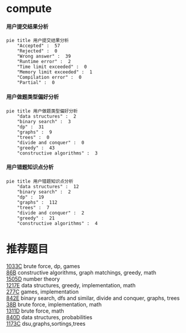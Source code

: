 # compute

<!-- tabs:start -->



#### **用户提交结果分析**

```mermaid
pie title 用户提交结果分析
    "Accepted" :  57
    "Rejected" :  0
    "Wrong answer" :  39
    "Runtime error" :  2
    "Time limit exceeded" :  0
    "Memory limit exceeded" :  1
    "Compilation error" :  0
    "Partial" :  0
```

#### **用户做题类型偏好分析**

```mermaid
pie title 用户做题类型偏好分析
    "data structures" :  2
    "binary search" :  3
    "dp" :  31
    "graphs" :  9
    "trees" :  0
    "divide and conquer" :  0
    "greedy" :  43
    "constructive algorithms" :  3
```
#### **用户错题知识点分析**

```mermaid
pie title 用户错题知识点分析
    "data structures" :  12
    "binary search" :  2
    "dp" :  19
    "graphs" :  112
    "trees" :  7
    "divide and conquer" :  2
    "greedy" :  21
    "constructive algorithms" :  4
```



<!-- tabs:end -->
# 推荐题目
[1033C](https://codeforces.com/contest/1033/problem/C)		brute force,
                        dp,
                        games		  
[86B](https://codeforces.com/contest/86/problem/B)		constructive algorithms,
                        graph matchings,
                        greedy,
                        math		  
[1505D](https://codeforces.com/contest/1505/problem/D)		number theory		  
[1217E](https://codeforces.com/contest/1217/problem/E)		data structures,
                        greedy,
                        implementation,
                        math		  
[277C](https://codeforces.com/contest/277/problem/C)		games,
                        implementation		  
[842E](https://codeforces.com/contest/842/problem/E)		binary search,
                        dfs and similar,
                        divide and conquer,
                        graphs,
                        trees		  
[38B](https://codeforces.com/contest/38/problem/B)		brute force,
                        implementation,
                        math		  
[1311D](https://codeforces.com/contest/1311/problem/D)		brute force,
                        math		  
[840D](https://codeforces.com/contest/840/problem/D)		data structures,
                        probabilities		  
[1173C](https://codeforces.com/contest/1173/problem/C)		dsu,graphs,sortings,trees		  
